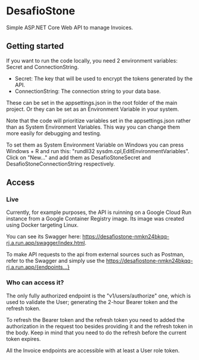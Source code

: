 # DesafioStone

Simple ASP.NET Core Web API to manage Invoices.

## Getting started
If you want to run the code locally, you need 2 environment variables: Secret and ConnectionString.
- Secret: The key that will be used to encrypt the tokens generated by the API.
- ConnectionString: The connection string to your data base.

These can be set in the appsettings.json in the root folder of the main project. Or they can be set as an Environment Variable in your system.

Note that the code will prioritize variables set in the appsettings.json rather than as System Environment Variables. This way you can change them more easily for debugging and testing.

To set them as System Environment Variable on Windows you can press Windows + R and run this: "rundll32 sysdm.cpl,EditEnvironmentVariables". Click on "New..." and add them as DesafioStoneSecret and DesafioStoneConnectionString respectively.

## Access
### Live
Currently, for example purposes, the API is ruinning on a Google Cloud Run instance from a Google Container Registry image. Its image was created using Docker targeting Linux.

You can see its Swagger here: https://desafiostone-nmkn24bkqq-rj.a.run.app/swagger/index.html.

To make API requests to the api from external sources such as Postman, refer to the Swagger and simply use the https://desafiostone-nmkn24bkqq-rj.a.run.app/{endpoints...}

### Who can access it?
The only fully authorized endpoint is the "v1/users/authorize" one, which is used to validate the User; generating the 2-hour Bearer token and the refresh token.

To refresh the Bearer token and the refresh token you need to added the authorization in the request too besides providing it and the refresh token in the body. Keep in mind that you need to do the refresh before the current token expires.

All the Invoice endpoints are accessible with at least a User role token.
